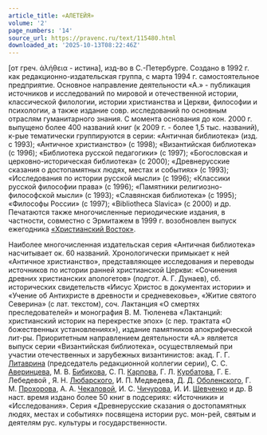 ```yaml
---
article_title: «АЛЕТЕЙЯ»
volume: '2'
page_numbers: '14'
source_url: https://pravenc.ru/text/115480.html
downloaded_at: '2025-10-13T08:22:46Z'
---
```


[от греч. ἀλήθεια - истина], изд-во в С.-Петербурге. Создано в 1992 г. как редакционно-издательская группа, с марта 1994 г. самостоятельное предприятие. Основное направление деятельности «А.» - публикация источников и исследований по мировой и отечественной истории, классической филологии, истории христианства и Церкви, философии и психологии, а также издание совр. исследований по основным отраслям гуманитарного знания. С момента основания до кон. 2000 г. выпущено более 400 названий книг (к 2009 г. - более 1,5 тыс. названий), к-рые тематически группируются в серии: «Античная библиотека» (изд. с 1993); «Античное христианство» (с 1998); «Византийская библиотека» (с 1996); «Библиотека русской педагогики» (с 1997); «Богословская и церковно-историческая библиотека» (с 2000); «Древнерусские сказания о достопамятных людях, местах и событиях» (с 1993); «Исследования по истории русской мысли» (с 1996); «Классики русской философии права» (с 1996); «Памятники религиозно-философской мысли» (с 1993); «Славянская библиотека» (с 1995); «Философы России» (с 1997); «Bibliotheca Slavica» (с 2000) и др. Печатаются также многочисленные периодические издания, в частности, совместно с Эрмитажем в 1999 г. возобновлен выпуск ежегодника [«Христианский Восток»](<https://pravenc.ru/text/ Христианский Восток .html>).

Наиболее многочисленная издательская серия «Античная библиотека» насчитывает ок. 60 названий. Хронологически примыкает к ней «Античное христианство», представляющее исследования и переводы источников по истории ранней христианской Церкви: «Сочинения древних христианских апологетов» (подгот. А. Г. Дунаев), сб. исторических свидетельств «Иисус Христос в документах истории» и «Учение об Антихристе в древности и средневековье», «Житие святого Северина» (с лат. текстом), соч. Лактанция «О смертях преследователей» и монография В. М. Тюленева «Лактанций: христианский историк на перекрестке эпох» (с пер. трактата «О божественных установлениях»), издание памятников апокрифической лит-ры. Приоритетным направлением деятельности «А.» является выпуск серии «Византийская библиотека», осуществляемый при участии отечественных и зарубежных византинистов: акад. Г. Г. [Литаврина](https://pravenc.ru/text/Литаврина.html) (председатель редакционной коллегии серии), С. С. [Аверинцева](https://pravenc.ru/text/Аверинцев.html), М. В. [Бибикова](https://pravenc.ru/text/Бибиков.html), С. П. [Карпова](https://pravenc.ru/text/Карпов.html), Г. Л. [Курбатова](https://pravenc.ru/text/Курбатова.html), Г. Е. Лебедевой , Я. Н. [Любарского](https://pravenc.ru/text/Любарского.html), И. П. Медведева, Д. Д. [Оболенского](https://pravenc.ru/text/Оболенского.html), Г. М. [Прохорова](https://pravenc.ru/text/Прохорова.html), А. А. [Чекаловой](https://pravenc.ru/text/Чекаловой.html), И. С. [Чичурова](https://pravenc.ru/text/Чичурова.html), И. И. [Шевченко](https://pravenc.ru/text/Шевченко.html) и др. В наст. время издано более 50 книг в подсериях: «Источники» и «Исследования». Серия «Древнерусские сказания о достопамятных людях, местах и событиях» посвящена истории рус. мон-рей, святым и деятелям рус. культуры и государственности.
